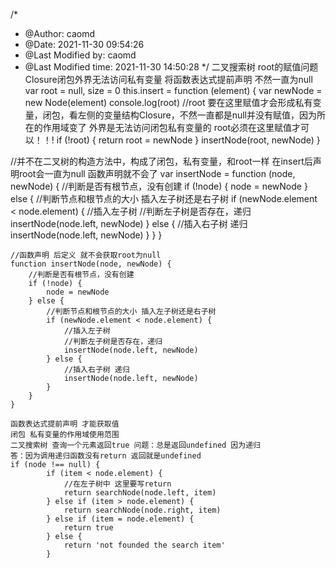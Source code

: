 /*
 * @Author: caomd 
 * @Date: 2021-11-30 09:54:26 
 * @Last Modified by: caomd
 * @Last Modified time: 2021-11-30 14:50:28
 */
二叉搜索树 root的赋值问题 Closure闭包外界无法访问私有变量 将函数表达式提前声明 不然一直为null
 var root = null, size = 0
    this.insert = function (element) {
        var newNode = new Node(element)
        console.log(root)
        //root 要在这里赋值才会形成私有变量，闭包，看左侧的变量结构Closure，不然一直都是null并没有赋值，因为所在的作用域变了 外界是无法访问闭包私有变量的
        root必须在这里赋值才可以！！!
        if (!root) {
            return root = newNode
        }
        insertNode(root, newNode)
    }

//并不在二叉树的构造方法中，构成了闭包，私有变量，和root一样 在insert后声明root会一直为null 函数声明就不会了
    var insertNode = function (node, newNode) {
        //判断是否有根节点，没有创建
        if (!node) {
            node = newNode
        } else {
            //判断节点和根节点的大小 插入左子树还是右子树
            if (newNode.element < node.element) {
                //插入左子树
                //判断左子树是否存在，递归
                insertNode(node.left, newNode)
            } else {
                //插入右子树 递归
                insertNode(node.left, newNode)
            }
        }
    }

    //函数声明 后定义 就不会获取root为null
    function insertNode(node, newNode) {
        //判断是否有根节点，没有创建
        if (!node) {
            node = newNode
        } else {
            //判断节点和根节点的大小 插入左子树还是右子树
            if (newNode.element < node.element) {
                //插入左子树
                //判断左子树是否存在，递归
                insertNode(node.left, newNode)
            } else {
                //插入右子树 递归
                insertNode(node.left, newNode)
            }
        }
    }

    函数表达式提前声明 才能获取值
    闭包 私有变量的作用域使用范围
    二叉搜索树 查询一个元素返回true 问题：总是返回undefined 因为递归 
    答：因为调用递归函数没有return 返回就是undefined
    if (node !== null) {
            if (item < node.element) {
                //在左子树中 这里要写return
                return searchNode(node.left, item)
            } else if (item > node.element) {
                return searchNode(node.right, item)
            } else if (item = node.element) {
                return true
            } else {
                return 'not founded the search item'
            }